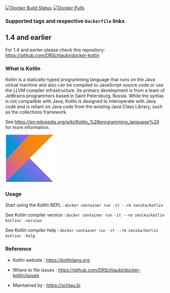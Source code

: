 [![Docker Build Status](https://img.shields.io/docker/build/DRSchlaubi/kotlin.svg)](https://hub.docker.com/r/DRSchlaubi/kotlin/) [![Docker Pulls](https://img.shields.io/docker/pulls/DRSchlaubi/kotlin.svg)](https://hub.docker.com/r/DRSchlaubi/kotlin/)

### Supported tags and respective `Dockerfile` links

## 1.4 and earlier
For 1.4 and earlier please check this repository: https://github.com/DRSchlaubi/docker-kotlin

### What is Kotlin

Kotlin is a statically-typed programming language that runs on the Java virtual machine and also can be compiled to JavaScript source code or use the LLVM compiler infrastructure. Its primary development is from a team of JetBrains programmers based in Saint Petersburg, Russia. While the syntax is not compatible with Java, Kotlin is designed to interoperate with Java code and is reliant on Java code from the existing Java Class Library, such as the collections framework.

See https://en.wikipedia.org/wiki/Kotlin_%28programming_language%29 for more information.

![Kotlin Logo](https://github.com/DRSchlaubi/docker-kotlin/raw/master/Kotlin-logo.png)

### Usage

Start using the Kotlin REPL : `docker container run -it --rm zenika/kotlin`

See Kotlin compiler version : `docker container run -it --rm zenika/kotlin kotlinc -version`

See Kotlin compiler help : `docker container run -it --rm zenika/kotlin kotlinc -help`

### Reference

 * Kotlin website : https://kotlinlang.org

 * Where to file issues : https://github.com/DRSchlaubi/docker-kotlin/issues

 * Maintained by : https://schlau.bi
